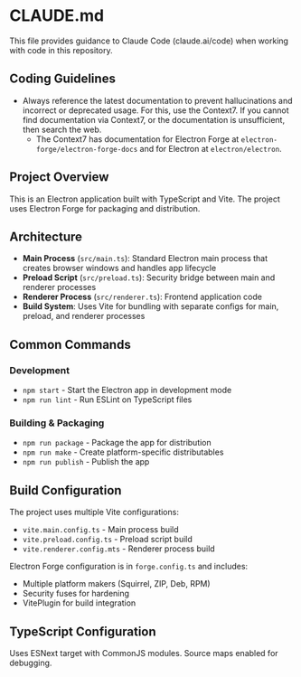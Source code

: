 # CLAUDE.md

This file provides guidance to Claude Code (claude.ai/code) when working with code in this repository.

## Coding Guidelines

- Always reference the latest documentation to prevent hallucinations and incorrect or deprecated usage. For this, use the Context7. If you cannot find documentation via Context7, or the documentation is unsufficient, then search the web.
  - The Context7 has documentation for Electron Forge at `electron-forge/electron-forge-docs` and for Electron at `electron/electron`.

## Project Overview

This is an Electron application built with TypeScript and Vite. The project uses Electron Forge for packaging and distribution.

## Architecture

- **Main Process** (`src/main.ts`): Standard Electron main process that creates browser windows and handles app lifecycle
- **Preload Script** (`src/preload.ts`): Security bridge between main and renderer processes
- **Renderer Process** (`src/renderer.ts`): Frontend application code
- **Build System**: Uses Vite for bundling with separate configs for main, preload, and renderer processes

## Common Commands

### Development
- `npm start` - Start the Electron app in development mode
- `npm run lint` - Run ESLint on TypeScript files

### Building & Packaging
- `npm run package` - Package the app for distribution
- `npm run make` - Create platform-specific distributables
- `npm run publish` - Publish the app

## Build Configuration

The project uses multiple Vite configurations:
- `vite.main.config.ts` - Main process build
- `vite.preload.config.ts` - Preload script build  
- `vite.renderer.config.mts` - Renderer process build

Electron Forge configuration is in `forge.config.ts` and includes:
- Multiple platform makers (Squirrel, ZIP, Deb, RPM)
- Security fuses for hardening
- VitePlugin for build integration

## TypeScript Configuration

Uses ESNext target with CommonJS modules. Source maps enabled for debugging.